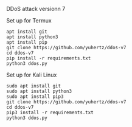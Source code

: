 DDoS attack versionn 7

Set up for Termux
```
apt install git
apt install python3
apt install pip
git clone https://github.com/yuhertz/ddos-v7
cd ddos-v7
pip install -r requirements.txt
python3 ddos.py
```

Set up for Kali Linux
```
sudo apt install git
sudo apt install python3
sudo apt install pip3
git clone https://github.com/yuhertz/ddos-v7
cd ddos-v7
pip3 install -r requirements.txt
python3 ddos.py
```

